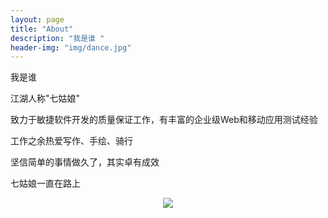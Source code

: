 ```yaml
---
layout: page
title: "About"
description: "我是谁 "
header-img: "img/dance.jpg"
---
```

我是谁

江湖人称"七姑娘"

致力于敏捷软件开发的质量保证工作，有丰富的企业级Web和移动应用测试经验

工作之余热爱写作、手绘、骑行

坚信简单的事情做久了，其实卓有成效

七姑娘一直在路上

<div id="#msg"></div>
<center>
    <img src="{{site.baseurl }}/img/me.jpeg" align="center">
</center>

<!-- ## 微信公众号：七姑娘日记
<i class="fa fa-weixin" aria-hidden="true"></i> 请扫描二维码关注公众号：

<center>
    <p><img src="{{site.baseurl }}/img/July-Wechat.jpg" align="center"></p>
</center>

--- -->

<!-- ## 七姑娘在这里 
  <a href="http://insights.thoughtworks.cn/author/shixiangyang/">
    <span class="fa-stack fa-lg">
      <i class="fa fa-circle fa-stack-2x"></i>
      <i class="fa  fa-stack-1x fa-inverse">TW</i>
    </span>
  </a>
  <a href="https://github.com/JulyShi">
    <span class="fa-stack fa-lg">
      <i class="fa fa-github fa-stack-2x" aria-hidden="true"></i>
    </span>
  </a>
  <a href="https://www.zhihu.com/people/julysxy/activities">
    <span class="fa-stack fa-lg">
      <i class="fa fa-circle fa-stack-2x"></i>
      <i class="fa  fa-stack-1x fa-inverse">知</i>
    </span>
  </a> -->
  
<!-- ---

## 有话对我说
<a href="mailto:julyfly321520@163.com">
<i class="fa fa-envelope-o" aria-hidden="true"></i>
julyfly321520@163.com
</a> -->

